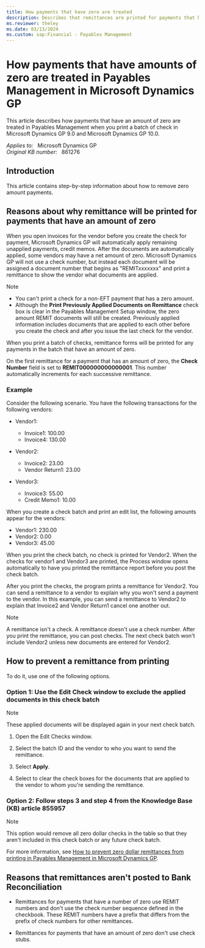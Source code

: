 ```yaml
---
title: How payments that have zero are treated
description: Describes that remittances are printed for payments that have amounts of zero in Payables Management.
ms.reviewer: theley
ms.date: 03/13/2024
ms.custom: sap:Financial - Payables Management
---
```

# How payments that have amounts of zero are treated in Payables Management in Microsoft Dynamics GP

This article describes how payments that have an amount of zero are treated in Payables Management when you print a batch of check in Microsoft Dynamics GP 9.0 and Microsoft Dynamics GP 10.0.

_Applies to:_ &nbsp; Microsoft Dynamics GP  
_Original KB number:_ &nbsp; 861276

## Introduction

This article contains step-by-step information about how to remove zero amount payments.

## Reasons about why remittance will be printed for payments that have an amount of zero

When you open invoices for the vendor before you create the check for payment, Microsoft Dynamics GP will automatically apply remaining unapplied payments, credit memos.
After the documents are automatically applied, some vendors may have a net amount of zero. Microsoft Dynamics GP will not use a check number, but instead each document will be assigned a document number that begins as "REMITxxxxxxx" and print a remittance to show the vendor what documents are applied.

> [!NOTE]
>
> - You can't print a check for a non-EFT payment that has a zero amount.
> - Although the **Print Previously Applied Documents on Remittance** check box is clear in the Payables Management Setup window, the zero amount REMIT documents will still be created. Previously applied information includes documents that are applied to each other before you create the check and after you issue the last check for the vendor.

When you print a batch of checks, remittance forms will be printed for any payments in the batch that have an amount of zero.

On the first remittance for a payment that has an amount of zero, the **Check Number** field is set to **REMIT000000000000001**. This number automatically increments for each successive remittance.

### Example

Consider the following scenario. You have the following transactions for the following vendors:

- Vendor1:
  - Invoice1: 100.00
  - Invoice4: 130.00

- Vendor2:
  - Invoice2: 23.00
  - Vendor Return1: 23.00
- Vendor3:
  - Invoice3: 55.00
  - Credit Memo1: 10.00

When you create a check batch and print an edit list, the following amounts appear for the vendors:

- Vendor1: 230.00
- Vendor2: 0.00
- Vendor3: 45.00

When you print the check batch, no check is printed for Vendor2. When the checks for vendor1 and Vendor3 are printed, the Process window opens automatically to have you printed the remittance report before you post the check batch.

After you print the checks, the program prints a remittance for Vendor2. You can send a remittance to a vendor to explain why you won't send a payment to the vendor. In this example, you can send a remittance to Vendor2 to explain that Invoice2 and Vendor Return1 cancel one another out.

> [!NOTE]
> A remittance isn't a check. A remittance doesn't use a check number. After you print the remittance, you can post checks. The next check batch won't include Vendor2 unless new documents are entered for Vendor2.

## How to prevent a remittance from printing

To do it, use one of the following options.

### Option 1: Use the Edit Check window to exclude the applied documents in this check batch

> [!NOTE]
> These applied documents will be displayed again in your next check batch.

1. Open the Edit Checks window.

2. Select the batch ID and the vendor to who you want to send the remittance.

3. Select **Apply**.

4. Select to clear the check boxes for the documents that are applied to the vendor to whom you're sending the remittance.

### Option 2: Follow steps 3 and step 4 from the Knowledge Base (KB) article 855957

> [!NOTE]
> This option would remove all zero dollar checks in the table so that they aren't included in this check batch or any future check batch.

For more information, see [How to prevent zero dollar remittances from printing in Payables Management in Microsoft Dynamics GP](https://support.microsoft.com/help/855957).

## Reasons that remittances aren't posted to Bank Reconciliation

- Remittances for payments that have a number of zero use REMIT numbers and don't use the check number sequence defined in the checkbook. These REMIT numbers have a prefix that differs from the prefix of check numbers for other remittances.

- Remittances for payments that have an amount of zero don't use check stubs.
